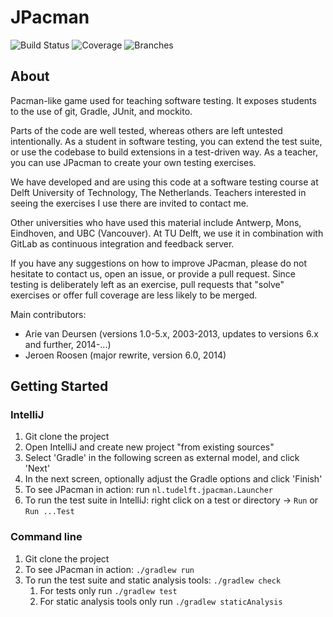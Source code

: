 # JPacman

![Build Status](https://github.com/041supitchaya/jpacman/actions/workflows/myworkflow.yml/badge.svg) 
![Coverage](.github/badges/jacoco.svg)
![Branches](.github/badges/branches.svg)


## About

Pacman-like game used for teaching software testing.
It exposes students to the use of git, Gradle, JUnit, and mockito.

Parts of the code are well tested, whereas others are left untested intentionally. As a student in software testing, you can extend the test suite, or use the codebase to build extensions in a test-driven way. As a teacher, you can use JPacman to create your own testing exercises.

We have developed and are using this code at a software testing course at Delft University of Technology, The Netherlands. Teachers interested in seeing the exercises I use there are invited to contact me.

Other universities who have used this material include Antwerp, Mons, Eindhoven, and UBC (Vancouver).
At TU Delft, we use it in combination with GitLab as continuous integration and feedback server.

If you have any suggestions on how to improve JPacman, please do not hesitate to contact us, open an issue, or provide a pull request. Since testing is deliberately left as an exercise, pull requests that "solve" exercises or offer full coverage are less likely to be merged.

Main contributors:
* Arie van Deursen (versions 1.0-5.x, 2003-2013, updates to versions 6.x and further, 2014-...)
* Jeroen Roosen (major rewrite, version 6.0, 2014)

## Getting Started

### IntelliJ
1. Git clone the project
2. Open IntelliJ and create new project "from existing sources"
3. Select 'Gradle' in the following screen as external model, and click 'Next'
4. In the next screen, optionally adjust the Gradle options and click 'Finish'
5. To see JPacman in action: run `nl.tudelft.jpacman.Launcher`
5. To run the test suite in IntelliJ: right click on a test or directory -> `Run` or `Run ...Test`

### Command line
1. Git clone the project
2. To see JPacman in action: `./gradlew run`
3. To run the test suite and static analysis tools: `./gradlew check`
    1. For tests only run `./gradlew test`
    2. For static analysis tools only run `./gradlew staticAnalysis`
	 
